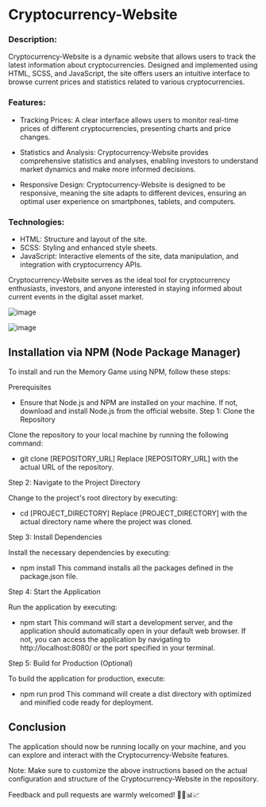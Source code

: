 # Cryptocurrency-Website

### Description:

Cryptocurrency-Website is a dynamic website that allows users to track the latest information about cryptocurrencies. Designed and implemented using HTML, SCSS, and JavaScript, the site offers users an intuitive interface to browse current prices and statistics related to various cryptocurrencies.

### Features:

- Tracking Prices: A clear interface allows users to monitor real-time prices of different cryptocurrencies, presenting charts and price changes.

- Statistics and Analysis: Cryptocurrency-Website provides comprehensive statistics and analyses, enabling investors to understand market dynamics and make more informed decisions.

- Responsive Design: Cryptocurrency-Website is designed to be responsive, meaning the site adapts to different devices, ensuring an optimal user experience on smartphones, tablets, and computers.

### Technologies:

- HTML: Structure and layout of the site.
- SCSS: Styling and enhanced style sheets.
- JavaScript: Interactive elements of the site, data manipulation, and integration with cryptocurrency APIs.

Cryptocurrency-Website serves as the ideal tool for cryptocurrency enthusiasts, investors, and anyone interested in staying informed about current events in the digital asset market.


![image](https://github.com/Cepako/Cryptocurrency-Website/assets/131913675/511bc931-9e9e-4b0b-80dd-614be0c7118e)

![image](https://github.com/Cepako/Cryptocurrency-Website/assets/131913675/354519ac-a104-43d4-a765-5430667a74a8)

## Installation via NPM (Node Package Manager)

To install and run the Memory Game using NPM, follow these steps:

Prerequisites

- Ensure that Node.js and NPM are installed on your machine. If not, download and install Node.js from the official website.
Step 1: Clone the Repository

Clone the repository to your local machine by running the following command:

- git clone [REPOSITORY_URL]
Replace [REPOSITORY_URL] with the actual URL of the repository.

Step 2: Navigate to the Project Directory

Change to the project's root directory by executing:

- cd [PROJECT_DIRECTORY]
Replace [PROJECT_DIRECTORY] with the actual directory name where the project was cloned.

Step 3: Install Dependencies

Install the necessary dependencies by executing:

- npm install
This command installs all the packages defined in the package.json file.

Step 4: Start the Application

Run the application by executing:

- npm start
This command will start a development server, and the application should automatically open in your default web browser. If not, you can access the application by navigating to http://localhost:8080/ or the port specified in your terminal.

Step 5: Build for Production (Optional)

To build the application for production, execute:

- npm run prod
This command will create a dist directory with optimized and minified code ready for deployment.

## Conclusion

The application should now be running locally on your machine, and you can explore and interact with the Cryptocurrency-Website features.

Note: Make sure to customize the above instructions based on the actual configuration and structure of the Cryptocurrency-Website in the repository.

Feedback and pull requests are warmly welcomed! 👨‍💻📊📈

